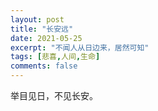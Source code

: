 ```yaml
---
layout: post
title: "长安远"
date: 2021-05-25
excerpt: "不闻人从日边来，居然可知"
tags: [悲喜,人间,生命]
comments: false
---
```


举目见日，不见长安。